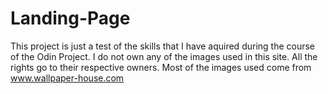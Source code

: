 # Landing-Page
This project is just a test of the skills that I have aquired during the course of the Odin Project.
I do not own any of the images used in this site.
All the rights go to their respective owners.
Most of the images used come from www.wallpaper-house.com